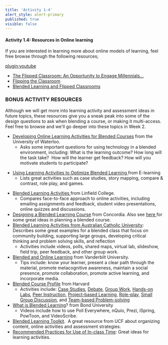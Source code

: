 ```yaml
---
title: 'Activity 1-4'
alert_style: alert-primary
published: true
visible: false
---
```


#### Activity 1.4: Resources in Online learning

If you are interested in learning more about online models of learning, feel free browse through the following resources;

[plugin:youtube](https://www.youtube.com/watch?v=paQCE58334M)

- [The Flipped Classroom: An Opportunity to Engage Millennials…](https://pdfs.semanticscholar.org/daa3/b94cdc7b52b3381a7c7e21022a7a8c005f84.pdf)
- [Flipping the Classroom](https://cft.vanderbilt.edu/guides-sub-pages/flipping-the-classroom)
- [Blended Learning and Flipped Classrooms](https://www.unb.ca/fredericton/cetl/tls/resources/teaching_tips/tt_instructional_methods/blended_flipped_classrooms.html)



### BONUS ACTIVITY RESOURCES
Although we will get more into learning activity and assessment ideas in future topics, these resources give you a sneak peak into some of the design questions to ask when blending a course, or making it multi-access.  Feel free to browse and we'll go deeper into these topics in Week 2.
<ul>
 	<li><a href="https://uwaterloo.ca/centre-for-teaching-excellence/teaching-resources/teaching-tips/developing-assignments/blended-learning/developing-online-learning-activities" target="_blank" rel="noopener">Developing Online Learning Activities for Blended Courses</a>&nbsp;from the University of Waterloo.
<ul>
 	<li>Asks some important questions for using technology in a blended environment, including: What is the learning outcome? How long will the task take?&nbsp; How will the learner get feedback? How will you motivate students to participate?</li>
</ul>
</li>
</ul>
<ul>
 	<li><a href="https://elearningindustry.com/using-learning-activities-optimize-blended-learning" target="_blank" rel="noopener">Using Learning Activities to Optimize Blended Learning&nbsp;</a>from E-learning
<ul>
 	<li>Lists great activities such as case studies, story mapping, compare &amp; contrast, role play, and games.</li>
</ul>
</li>
</ul>
<ul>
 	<li><a href="https://www.linfield.edu/tls/blendedlearning/blended-learning-activities.html" target="_blank" rel="noopener">Blended Learning Activities&nbsp;</a>from Linfield College.
<ul>
 	<li>Compares face-to-face approach to online activities, including emailing assignments and feedback, student video presentations, online quizzes and discussions.</li>
</ul>
</li>
 	<li><a href="https://www.concordia.ca/offices/ctl/digital-learning/blended-learning/Developing-blended-learning-course.html" target="_blank" rel="noopener">Designing a Blended Learning Course</a>&nbsp;from Concordia. Also see&nbsp;<a href="https://www.concordia.ca/offices/ctl/digital-learning/blended-learning.html" target="_blank" rel="noopener">here&nbsp;</a>for some great ideas in planning a blended course.</li>
 	<li><a href="http://www.acu.edu.au/staff/our_university/learning_and_teaching/technology_enhanced_learning/blended_learning/blended_learning_activities" target="_blank" rel="noopener">Blended Learning Activities&nbsp;from Australian Catholic University</a>: Describes some great examples for a blended class that focus on community building, supporting large groups, developing critical thinking and problem solving skills, and reflection
<ul>
 	<li>Activities include videos, polls, shared maps, virtual lab, slideshow, field trip, peer feedback, and other group work.</li>
</ul>
</li>
 	<li><a href="https://cft.vanderbilt.edu/guides-sub-pages/blended-and-online-learning/" target="_blank" rel="noopener">Blended and Online Learning</a>&nbsp;from Vanderbilt University.
<ul>
 	<li>Tips include: know your learner, present a clear path through the material, promote metacognitive awareness, maintain a social presence, promote collaboration, promote active learning, and incorporate media.</li>
</ul>
</li>
 	<li><a href="https://teachingcommons.stanford.edu/gallery/blended" target="_blank" rel="noopener">Blended Course Profile</a>&nbsp;from Harvard
<ul>
 	<li>Activities include:&nbsp;<a href="https://teachingcommons.stanford.edu/resources/learning/learning-activities/case-method-teaching">Case Studies</a>,&nbsp;<a href="https://teachingcommons.stanford.edu/resources/teaching/small-groups-and-discussions/sample-small-group-exercises">Debate</a>,&nbsp;<a href="https://teachingcommons.stanford.edu/resources/teaching/small-groups-and-discussions/sample-small-group-exercises">Group Work</a>,&nbsp;<a href="https://teachingcommons.stanford.edu/resources/teaching-resources/teaching-strategies/laboratory-teaching-guidelines">Hands-on Labs</a>,&nbsp;<a href="https://teachingcommons.stanford.edu/resources/teaching-resources/technology-teaching/clickers-classroom">Peer Instruction</a>,&nbsp;<a href="https://teachingcommons.stanford.edu/resources/learning/learning-activities/project-based-learning">Project-based Learning</a>,&nbsp;<a href="https://teachingcommons.stanford.edu/resources/learning/learning-activities/role-playing">Role-play</a>,&nbsp;<a href="https://teachingcommons.stanford.edu/resources/teaching/small-groups-and-discussions">Small Group Discussion</a>,&nbsp;and&nbsp;<a href="https://teachingcommons.stanford.edu/resources/learning/learning-activities/team-based-problem-solving">Team-based Problem-solving</a></li>
</ul>
</li>
 	<li><a href="https://bond.edu.au/intl/about-bond/academia/learning-teaching/blended-learning" target="_blank" rel="noopener">What is Blended Learning</a>? from Bond University
<ul>
 	<li>Videos include how to use Poll Everywhere, nQuio, Prezi, iSpring, PowToon, and VideoScribe.</li>
</ul>
</li>
 	<li><a href="https://blended.online.ucf.edu/effective-practices/teaching-online-pedagogical-repository/" target="_blank" rel="noopener">Blended Learning Toolkit</a>.&nbsp; A great resource from UCF about organizing content, online activities and assessment strategies.</li>
 	<li><a href="https://docs.google.com/document/d/1_lMIWVXYTzDUGJZHS6EI7_RNS1RiVtWr3YaJeviA1Hs/edit#heading=h.rk1meua2xx4p" target="_blank" rel="noopener">Recommended Practices for Use of In-class Time</a>: Great ideas for learning activities.</li>
</ul>

</div>
